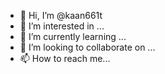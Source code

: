 - 👋 Hi, I’m @kaan661t
- 👀 I’m interested in ...
- 🌱 I’m currently learning ...
- 💞️ I’m looking to collaborate on ...
- 📫 How to reach me...

<!---
kaan661t/kaan661t is a ✨ special ✨ repository because its `README.md` (this file) appears on your GitHub profile.
You can click the Preview link to take a look at your changes.
--->
